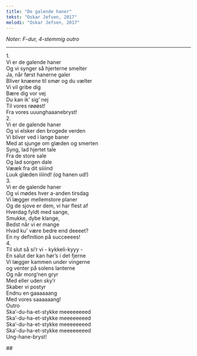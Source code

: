 ```yaml
---
title: "De galende haner"
tekst: "Oskar Jefsen, 2017"
melodi: "Oskar Jefsen, 2017"
---
```

*Noter: F-dur, 4-stemmig outro* <br>

***

1\.\
Vi er de galende haner<br>
Og vi synger så hjerterne smelter<br>
Ja, når først hanerne galer<br>
Bliver knæene til smør og du vælter<br>
Vi vil gribe dig<br>
Bære dig vor vej<br>
Du kan ik’ sig’ nej<br>
Til vores røøøst!<br>
Fra vores uuunghaaanebryst!<br>
2\.\
Vi er de galende haner<br>
Og vi elsker den brogede verden<br>
Vi bliver ved i lange baner<br>
Med at sjunge om glæden og smerten<br>
Syng, lad hjertet tale<br>
Fra de store sale<br>
Og lad sorgen dale<br>
Vææk fra dit siiiind<br>
Luuk glæden iiiind! (og hanen ud!)<br>
3\.\
Vi er de galende haner<br>
Og vi mødes hver a-anden tirsdag<br>
Vi lægger mellemstore planer<br>
Og de sjove er dem, vi har flest af<br>
Hverdag fyldt med sange,<br>
Smukke, dybe klange,<br>
Bedst når vi er mange<br>
Hvad ku’ være bedre end deeeet?<br>
En ny definition på succeeees!<br>
4\.\
Til slut så si’r vi - kykkeli-kyyy -<br>
En salut der kan hør’s i det fjerne<br>
Vi lægger kammen under vingerne<br>
og venter på solens lanterne<br>
Og når morg’nen gryr<br>
Med eller uden sky’r<br>
Skaber vi postyr<br>
Endnu en gaaaaaang<br>
Med vores saaaaaang!<br>
Outro<br>
Ska’-du-ha-et-stykke meeeeeeeed<br>
Ska’-du-ha-et-stykke meeeeeeeed<br>
Ska’-du-ha-et-stykke meeeeeeeed<br>
Ska’-du-ha-et-stykke meeeeeeeed<br>
Ung-hane-bryst!<br>

##<br>

